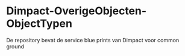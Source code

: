 # Dimpact-OverigeObjecten-ObjectTypen

De repository bevat de service blue prints van Dimpact voor common ground